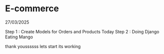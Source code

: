 # E-commerce
27/03/2025

Step 1 : Create Models for Orders and Products Today
Step 2 : Doing Django Eating Mango

thank youssssss
lets start
its working
